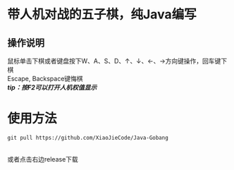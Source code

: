 # 带人机对战的五子棋，纯Java编写
## 操作说明
鼠标单击下棋或者键盘按下W、A、S、D、↑、↓、←、→方向键操作，回车键下棋<br>
Escape, Backspace键悔棋<br>
***tip：按F2可以打开人机权值显示***<br>
# 使用方法
    
    git pull https://github.com/XiaoJieCode/Java-Gobang
<br>
或者点击右边release下载

